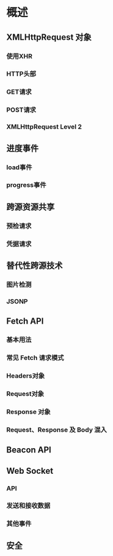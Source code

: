 # 概述

## XMLHttpRequest 对象

### 使用XHR

### HTTP头部

### GET请求

### POST请求

### XMLHttpRequest Level 2


## 进度事件

### load事件

### progress事件

## 跨源资源共享

### 预检请求

### 凭据请求

## 替代性跨源技术

### 图片检测

### JSONP

## Fetch API

### 基本用法

### 常见 Fetch 请求模式

### Headers对象

### Request对象

### Response 对象

### Request、Response 及 Body 混入

## Beacon API 

## Web Socket

### API

### 发送和接收数据

### 其他事件

## 安全